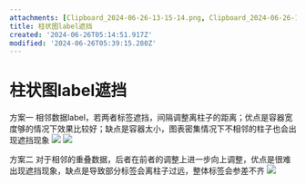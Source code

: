 ```yaml
---
attachments: [Clipboard_2024-06-26-13-15-14.png, Clipboard_2024-06-26-13-23-59.png, Clipboard_2024-06-26-13-32-55.png, Clipboard_2024-06-26-13-35-47.png]
title: 柱状图label遮挡
created: '2024-06-26T05:14:51.917Z'
modified: '2024-06-26T05:39:15.280Z'
---
```


# 柱状图label遮挡

方案一 相邻数据label，若两者标签遮挡，间隔调整离柱子的距离；优点是容器宽度够的情况下效果比较好；缺点是容器太小，图表密集情况下不相邻的柱子也会出现遮挡现象
![](@attachment/Clipboard_2024-06-26-13-23-59.png)
![](@attachment/Clipboard_2024-06-26-13-35-47.png)

方案二 对于相邻的重叠数据，后者在前者的调整上进一步向上调整，优点是很难出现遮挡现象，缺点是导致部分标签会离柱子过远，整体标签会参差不齐
![](@attachment/Clipboard_2024-06-26-13-32-55.png)
